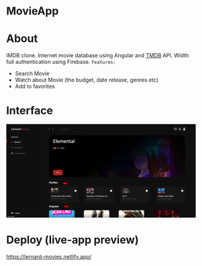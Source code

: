 # MovieApp


# About
 IMDB clone. Internet movie database using Angular and [TMDB](https://developer.themoviedb.org/docs) API. Width full authentication using Firebase.
 `Features:`
 * Search Movie
 * Watch about Movie (the budget, date release, genres etc)
 * Add to favorites

 
# Interface
![Web-page preview](https://github.com/Abdugafor/portfolio/blob/main/images/movie.jpg?raw=true)

# Deploy (live-app preview)
https://lernard-movies.netlify.app/


